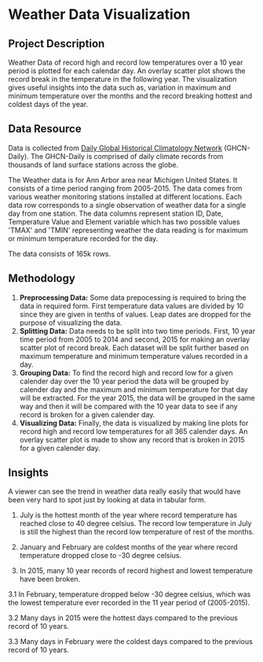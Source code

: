 # Weather Data Visualization
## Project Description
Weather Data of record high and record low temperatures over a 10 year period is plotted for each calendar day. An overlay scatter plot shows the record break in the temperature in the following year. The visualization gives useful insights into the data such as, variation in maximum and minimum temperature over the months and the record breaking hottest and coldest days of the year. 

## Data Resource
Data is collected from [Daily Global Historical Climatology Network](https://www1.ncdc.noaa.gov/pub/data/ghcn/daily/readme.txt) (GHCN-Daily). The GHCN-Daily is comprised of daily climate records from thousands of land surface stations across the globe.
 
The Weather data is for Ann Arbor area near Michigen United States. It consists of a time period ranging from 2005-2015. The data comes from various weather monitoring stations installed at different locations. Each data row corresponds to a single observation of weather data for a single day from one station. The data columns represent station ID, Date, Temperature Value and Element variable which has two possible values 'TMAX' and 'TMIN' representing weather the data reading is for maximum or minimum temperature recorded for the day.

The data consists of 165k rows.

## Methodology

1. **Preprocessing Data:**  Some data prepocessing is required to bring the data in required form. First temperature data values are divided by 10 since they are given in tenths of values. Leap dates are dropped for the purpose of visualizing the data.
2. **Splitting Data:** Data needs to be split into two time periods. First, 10 year time period from 2005 to 2014 and second, 2015 for making an overlay scatter plot of record break. Each dataset will be split further based on maximum temperature and minimum temperature values recorded in a day. 
3. **Grouping Data:** To find the record high and record low for a given calender day over the 10 year period the data will be grouped by calender day and the maximum and minimum temperature for that day will be extracted. For the year 2015, the data will be grouped in the same way and then it will be compared with the 10 year data to see if any record is broken for a given calender day. 
4. **Visualizing Data:** Finally, the data is visualized by making line plots for record high and record low temperatures for all 365 calender days. An overlay scatter plot is made to show any record that is broken in 2015 for a given calender day.

## Insights 

A viewer can see the trend in weather data really easily that would have been very hard to spot just by looking at data in tabular form. 

1. July is the hottest month of the year where record temperature has reached close to 40 degree celsius. The record low temperature in July is still the highest than the record low temperature of rest of the months. 

2. January and February are coldest months of the year where record temperature dropped close to -30 degree celsius. 

3. In 2015, many 10 year records of record highest and lowest temperature have been broken.

3.1 In February, temperature dropped below -30 degree celsius, which was the lowest temperature ever recorded in the 11 year period of (2005-2015).

3.2 Many days in 2015 were the hottest days compared to the previous record of 10 years.

3.3 Many days in February were the coldest days compared to the previous record of 10 years. 
